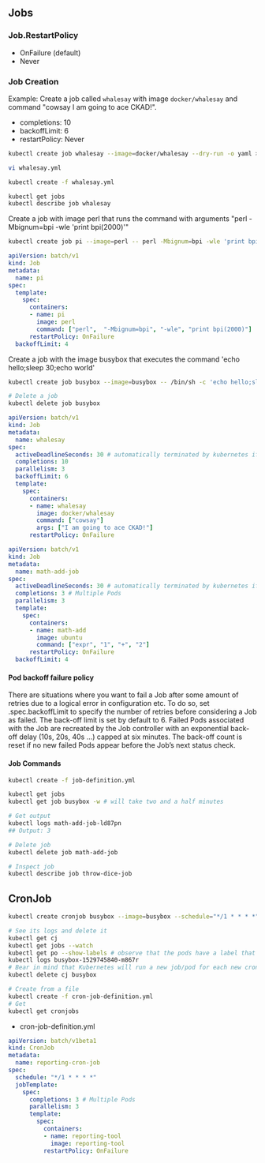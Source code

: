 ## Jobs

### Job.RestartPolicy

- OnFailure (default)
- Never

### Job Creation

Example: Create a job called `whalesay` with image `docker/whalesay` and command "cowsay I am going to ace CKAD!".

- completions: 10
- backoffLimit: 6
- restartPolicy: Never

```bash
kubectl create job whalesay --image=docker/whalesay --dry-run -o yaml > whalesay.yml

vi whalesay.yml

kubectl create -f whalesay.yml

kubectl get jobs
kubectl describe job whalesay
```

Create a job with image perl that runs the command with arguments "perl -Mbignum=bpi -wle 'print bpi(2000)'"

```bash
kubectl create job pi --image=perl -- perl -Mbignum=bpi -wle 'print bpi(2000)'
```

```yaml
apiVersion: batch/v1
kind: Job
metadata:
  name: pi
spec:
  template:
    spec:
      containers:
      - name: pi
        image: perl
        command: ["perl",  "-Mbignum=bpi", "-wle", "print bpi(2000)"]
      restartPolicy: OnFailure
  backoffLimit: 4
```

Create a job with the image busybox that executes the command 'echo hello;sleep 30;echo world'

```bash
kubectl create job busybox --image=busybox -- /bin/sh -c 'echo hello;sleep 30;echo world'

# Delete a job
kubectl delete job busybox
```

```yaml
apiVersion: batch/v1
kind: Job
metadata:
  name: whalesay
spec:
  activeDeadlineSeconds: 30 # automatically terminated by kubernetes if it takes more than 30 seconds to execute
  completions: 10
  parallelism: 3
  backoffLimit: 6
  template:  
    spec:
      containers:
      - name: whalesay
        image: docker/whalesay
        command: ["cowsay"]
        args: ["I am going to ace CKAD!"]
      restartPolicy: OnFailure
```

```yaml
apiVersion: batch/v1
kind: Job
metadata:
  name: math-add-job
spec:
  activeDeadlineSeconds: 30 # automatically terminated by kubernetes if it takes more than 30 seconds to execute
  completions: 3 # Multiple Pods
  parallelism: 3
  template:  
    spec:
      containers:
      - name: math-add
        image: ubuntu
        command: ["expr", "1", "+", "2"]
      restartPolicy: OnFailure
  backoffLimit: 4
```

#### Pod backoff failure policy

There are situations where you want to fail a Job after some amount of retries due to a logical error in configuration etc. To do so, set .spec.backoffLimit to specify the number of retries before considering a Job as failed. The back-off limit is set by default to 6. Failed Pods associated with the Job are recreated by the Job controller with an exponential back-off delay (10s, 20s, 40s …) capped at six minutes. The back-off count is reset if no new failed Pods appear before the Job’s next status check.

#### Job Commands

```bash
kubectl create -f job-definition.yml

kubectl get jobs
kubectl get job busybox -w # will take two and a half minutes

# Get output
kubectl logs math-add-job-ld87pn
## Output: 3

# Delete job
kubectl delete job math-add-job

# Inspect job
kubectl describe job throw-dice-job
```

## CronJob

```bash
kubectl create cronjob busybox --image=busybox --schedule="*/1 * * * *" -- /bin/sh -c 'date; echo Hello from the Kubernetes cluster'

# See its logs and delete it
kubectl get cj
kubectl get jobs --watch
kubectl get po --show-labels # observe that the pods have a label that mentions their 'parent' job
kubectl logs busybox-1529745840-m867r
# Bear in mind that Kubernetes will run a new job/pod for each new cron job
kubectl delete cj busybox

# Create from a file
kubectl create -f cron-job-definition.yml
# Get
kubectl get cronjobs
```

- cron-job-definition.yml

```yaml
apiVersion: batch/v1beta1
kind: CronJob
metadata:
  name: reporting-cron-job
spec:
  schedule: "*/1 * * * *"
  jobTemplate:
    spec:
      completions: 3 # Multiple Pods
      parallelism: 3
      template:
        spec:
          containers:
          - name: reporting-tool
            image: reporting-tool
          restartPolicy: OnFailure
```